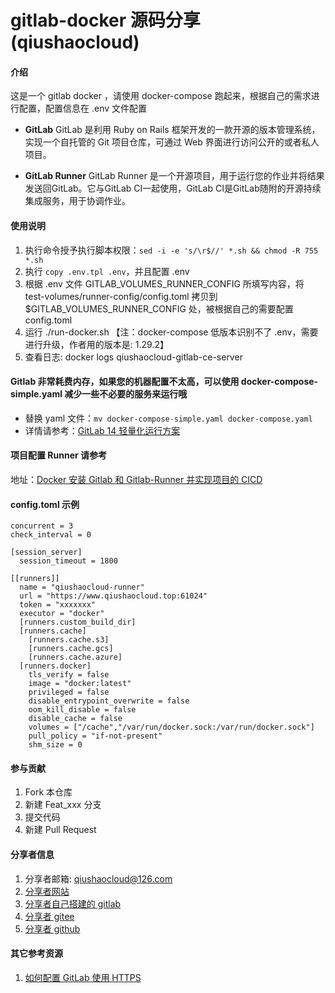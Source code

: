 # gitlab-docker 源码分享(qiushaocloud)

#### 介绍
这是一个 gitlab docker ，请使用 docker-compose 跑起来，根据自己的需求进行配置，配置信息在 .env 文件配置

* **GitLab**
  GitLab 是利用 Ruby on Rails 框架开发的一款开源的版本管理系统，实现一个自托管的 Git 项目仓库，可通过 Web 界面进行访问公开的或者私人项目。

* **GitLab Runner**
  GitLab Runner 是一个开源项目，用于运行您的作业并将结果发送回GitLab。它与GitLab CI一起使用，GitLab CI是GitLab随附的开源持续集成服务，用于协调作业。

  

#### 使用说明

1.  执行命令授予执行脚本权限：`sed -i -e 's/\r$//' *.sh && chmod -R 755 *.sh`
2.  执行 `copy .env.tpl .env`，并且配置 .env
3.  根据 .env 文件 GITLAB_VOLUMES_RUNNER_CONFIG 所填写内容，将 test-volumes/runner-config/config.toml 拷贝到 $GITLAB_VOLUMES_RUNNER_CONFIG 处，被根据自己的需要配置 config.toml
4.  运行 ./run-docker.sh 【注：docker-compose 低版本识别不了 .env，需要进行升级，作者用的版本是: 1.29.2】
5.  查看日志: docker logs qiushaocloud-gitlab-ce-server


#### Gitlab 非常耗费内存，如果您的机器配置不太高，可以使用 docker-compose-simple.yaml 减少一些不必要的服务来运行哦
* 替换 yaml 文件：`mv docker-compose-simple.yaml docker-compose.yaml`
* 详情请参考：[GitLab 14 轻量化运行方案](https://www.qiushaocloud.top/2022/07/09/zhuan-zai-gitlab-simple-run.html)


#### 项目配置 Runner 请参考
地址：[Docker 安装 Gitlab 和 Gitlab-Runner 并实现项目的 CICD](https://www.qiushaocloud.top/2022/07/09/zhuan-zai-gitlab-and-gitlab-runner-cicd.html)



#### config.toml 示例
``` tom
concurrent = 3
check_interval = 0

[session_server]
  session_timeout = 1800

[[runners]]
  name = "qiushaocloud-runner"
  url = "https://www.qiushaocloud.top:61024"
  token = "xxxxxxx"
  executor = "docker"
  [runners.custom_build_dir]
  [runners.cache]
    [runners.cache.s3]
    [runners.cache.gcs]
    [runners.cache.azure]
  [runners.docker]
    tls_verify = false
    image = "docker:latest"
    privileged = false
    disable_entrypoint_overwrite = false
    oom_kill_disable = false
    disable_cache = false
    volumes = ["/cache","/var/run/docker.sock:/var/run/docker.sock"]
    pull_policy = "if-not-present"
    shm_size = 0
```



#### 参与贡献

1.  Fork 本仓库
2.  新建 Feat_xxx 分支
3.  提交代码
4.  新建 Pull Request



#### 分享者信息

1. 分享者邮箱: qiushaocloud@126.com
2. [分享者网站](https://www.qiushaocloud.top)
3. [分享者自己搭建的 gitlab](https://www.qiushaocloud.top/gitlab/qiushaocloud) 
3. [分享者 gitee](https://gitee.com/qiushaocloud/dashboard/projects) 
3. [分享者 github](https://github.com/qiushaocloud?tab=repositories) 



#### 其它参考资源

1. [如何配置 GitLab 使用 HTTPS](reference-gitlab_https_docker_compose.md)